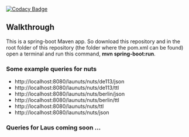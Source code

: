 [![Codacy Badge](https://api.codacy.com/project/badge/Grade/9ffbfb05f7424a7b940e849c5258b7ad)](https://app.codacy.com/gh/pg-dp/LaunutsAPI?utm_source=github.com&utm_medium=referral&utm_content=pg-dp/LaunutsAPI&utm_campaign=Badge_Grade_Dashboard)

## Walkthrough

This is a spring-boot Maven app. So download this repository and in the root folder of this repository (the folder where the pom.xml can be found) open a terminal and run this command,
**mvn spring-boot:run**.

### Some example queries for nuts
-   http://localhost:8080/launuts/nuts/de113/json
-   http://localhost:8080/launuts/nuts/de113/ttl
-   http://localhost:8080/launuts/nuts/berlin/json
-   http://localhost:8080/launuts/nuts/berlin/ttl
-   http://localhost:8080/launuts/nuts/ttl
-   http://localhost:8080/launuts/nuts/json

### Queries for Laus coming soon ...
